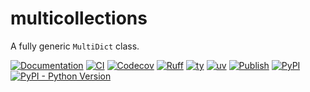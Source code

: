 # multicollections

A fully generic `MultiDict` class.

[![Documentation](https://img.shields.io/readthedocs/multicollections)](https://multicollections.readthedocs.io/)
[![CI](https://github.com/gerlero/multicollections/actions/workflows/ci.yml/badge.svg)](https://github.com/gerlero/multicollections/actions/workflows/ci.yml)
[![Codecov](https://codecov.io/gh/gerlero/multicollections/branch/main/graph/badge.svg)](https://codecov.io/gh/gerlero/multicollections)
[![Ruff](https://img.shields.io/endpoint?url=https://raw.githubusercontent.com/astral-sh/ruff/main/assets/badge/v2.json)](https://github.com/astral-sh/ruff)
[![ty](https://img.shields.io/endpoint?url=https://raw.githubusercontent.com/astral-sh/ty/main/assets/badge/v0.json)](https://github.com/astral-sh/ty)
[![uv](https://img.shields.io/endpoint?url=https://raw.githubusercontent.com/astral-sh/uv/main/assets/badge/v0.json)](https://github.com/astral-sh/uv)
[![Publish](https://github.com/gerlero/multicollections/actions/workflows/pypi-publish.yml/badge.svg)](https://github.com/gerlero/multicollections/actions/workflows/pypi-publish.yml)
[![PyPI](https://img.shields.io/pypi/v/multicollections)](https://pypi.org/project/multicollections/)
[![PyPI - Python Version](https://img.shields.io/pypi/pyversions/multicollections)](https://pypi.org/project/multicollections/)
